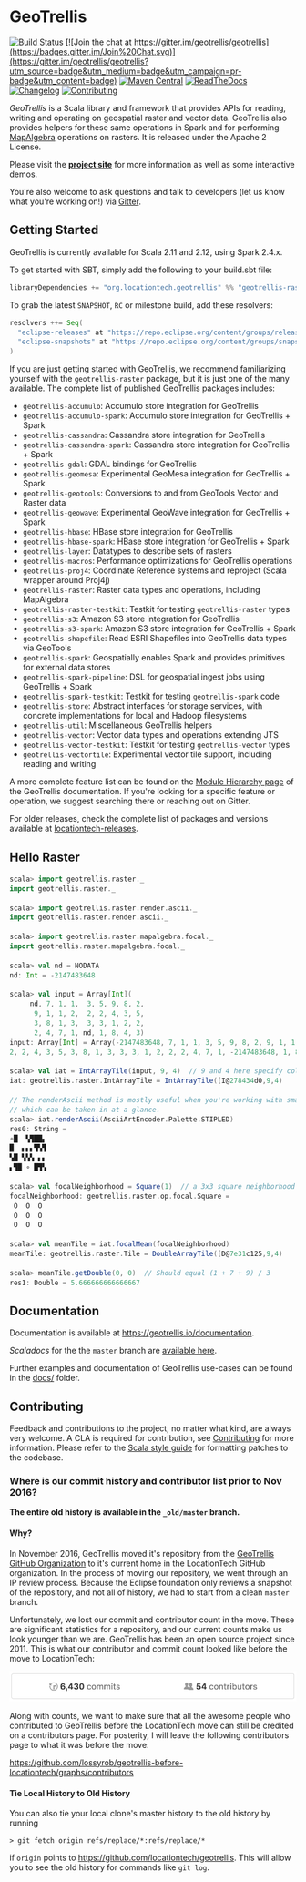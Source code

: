 # GeoTrellis

[![Build Status](https://api.travis-ci.org/locationtech/geotrellis.svg?branch=master)](http://travis-ci.org/locationtech/geotrellis) [![Join the chat at https://gitter.im/geotrellis/geotrellis](https://badges.gitter.im/Join%20Chat.svg)](https://gitter.im/geotrellis/geotrellis?utm_source=badge&utm_medium=badge&utm_campaign=pr-badge&utm_content=badge)
[![Maven Central](https://img.shields.io/maven-central/v/org.locationtech.geotrellis/geotrellis-spark_2.12)](http://search.maven.org/#search%7Cga%7C1%7Corg.locationtech.geotrellis)
[![ReadTheDocs](https://readthedocs.org/projects/geotrellis/badge/?version=latest)](http://geotrellis.readthedocs.io/en/latest/)
[![Changelog](https://img.shields.io/badge/changelog-v1.2.0-brightgreen.svg)](https://github.com/locationtech/geotrellis/blob/master/CHANGELOG.md)
[![Contributing](https://img.shields.io/badge/contributing-see%20conditions-brightgreen.svg)](https://github.com/locationtech/geotrellis/blob/master/docs/CONTRIBUTING.rst)

_GeoTrellis_ is a Scala library and framework that provides
APIs for reading, writing and operating on geospatial
raster and vector data. GeoTrellis also provides helpers
for these same operations in Spark and for performing
[MapAlgebra](https://en.wikipedia.org/wiki/Map_algebra)
operations on rasters. It is released under the Apache 2 License.

Please visit the **[project site](http://geotrellis.io)**
for more information as well as some interactive demos.

You're also welcome to ask questions and talk to developers
(let us know what you're working on!) via [Gitter](https://gitter.im/geotrellis/geotrellis).

## Getting Started

GeoTrellis is currently available for Scala 2.11 and 2.12, using Spark 2.4.x.

To get started with SBT, simply add the following to your build.sbt file:

```scala
libraryDependencies += "org.locationtech.geotrellis" %% "geotrellis-raster" % "3.0.0"
```

To grab the latest `SNAPSHOT`, `RC` or milestone build, add these resolvers:

```scala
resolvers ++= Seq(
  "eclipse-releases" at "https://repo.eclipse.org/content/groups/releases",
  "eclipse-snapshots" at "https://repo.eclipse.org/content/groups/snapshots"
)
```

If you are just getting started with GeoTrellis, we recommend familiarizing yourself with the
`geotrellis-raster` package, but it is just one of the many available. The complete list
of published GeoTrellis packages includes:

- `geotrellis-accumulo`: Accumulo store integration for GeoTrellis
- `geotrellis-accumulo-spark`: Accumulo store integration for GeoTrellis + Spark
- `geotrellis-cassandra`: Cassandra store integration for GeoTrellis
- `geotrellis-cassandra-spark`: Cassandra store integration for GeoTrellis + Spark
- `geotrellis-gdal`: GDAL bindings for GeoTrellis
- `geotrellis-geomesa`: Experimental GeoMesa integration for GeoTrellis + Spark
- `geotrellis-geotools`: Conversions to and from GeoTools Vector and Raster data
- `geotrellis-geowave`: Experimental GeoWave integration for GeoTrellis + Spark
- `geotrellis-hbase`: HBase store integration for GeoTrellis
- `geotrellis-hbase-spark`: HBase store integration for GeoTrellis + Spark
- `geotrellis-layer`: Datatypes to describe sets of rasters
- `geotrellis-macros`: Performance optimizations for GeoTrellis operations
- `geotrellis-proj4`: Coordinate Reference systems and reproject (Scala wrapper around Proj4j)
- `geotrellis-raster`: Raster data types and operations, including MapAlgebra
- `geotrellis-raster-testkit`: Testkit for testing `geotrellis-raster` types
- `geotrellis-s3`: Amazon S3 store integration for GeoTrellis
- `geotrellis-s3-spark`: Amazon S3 store integration for GeoTrellis + Spark
- `geotrellis-shapefile`: Read ESRI Shapefiles into GeoTrellis data types via GeoTools
- `geotrellis-spark`: Geospatially enables Spark and provides primitives for external data stores
- `geotrellis-spark-pipeline`: DSL for geospatial ingest jobs using GeoTrellis + Spark
- `geotrellis-spark-testkit`: Testkit for testing `geotrellis-spark` code
- `geotrellis-store`: Abstract interfaces for storage services, with concrete implementations for local and Hadoop filesystems
- `geotrellis-util`: Miscellaneous GeoTrellis helpers
- `geotrellis-vector`: Vector data types and operations extending JTS
- `geotrellis-vector-testkit`: Testkit for testing `geotrellis-vector` types
- `geotrellis-vectortile`: Experimental vector tile support, including reading and writing

A more complete feature list can be found on the [Module Hierarchy page](https://geotrellis.readthedocs.io/en/latest/guide/module-hierarchy.html) of the GeoTrellis documentation. If you're looking for a specific feature or
operation, we suggest searching there or reaching out on Gitter.

For older releases, check the complete list of packages and versions
available at [locationtech-releases](https://repo.locationtech.org/#view-repositories;geotrellis-releases~browsestorage).

## Hello Raster

```scala
scala> import geotrellis.raster._
import geotrellis.raster._

scala> import geotrellis.raster.render.ascii._
import geotrellis.raster.render.ascii._

scala> import geotrellis.raster.mapalgebra.focal._
import geotrellis.raster.mapalgebra.focal._

scala> val nd = NODATA
nd: Int = -2147483648

scala> val input = Array[Int](
     nd, 7, 1, 1,  3, 5, 9, 8, 2,
      9, 1, 1, 2,  2, 2, 4, 3, 5,
      3, 8, 1, 3,  3, 3, 1, 2, 2,
      2, 4, 7, 1, nd, 1, 8, 4, 3)
input: Array[Int] = Array(-2147483648, 7, 1, 1, 3, 5, 9, 8, 2, 9, 1, 1, 2,
2, 2, 4, 3, 5, 3, 8, 1, 3, 3, 3, 1, 2, 2, 2, 4, 7, 1, -2147483648, 1, 8, 4, 3)

scala> val iat = IntArrayTile(input, 9, 4)  // 9 and 4 here specify columns and rows
iat: geotrellis.raster.IntArrayTile = IntArrayTile([I@278434d0,9,4)

// The renderAscii method is mostly useful when you're working with small tiles
// which can be taken in at a glance.
scala> iat.renderAscii(AsciiArtEncoder.Palette.STIPLED)
res0: String =
∘█  ▚▜██▖
█  ▖▖▖▜▚▜
▚█ ▚▚▚ ▖▖
▖▜█ ∘ █▜▚

scala> val focalNeighborhood = Square(1)  // a 3x3 square neighborhood
focalNeighborhood: geotrellis.raster.op.focal.Square =
 O  O  O
 O  O  O
 O  O  O

scala> val meanTile = iat.focalMean(focalNeighborhood)
meanTile: geotrellis.raster.Tile = DoubleArrayTile([D@7e31c125,9,4)

scala> meanTile.getDouble(0, 0)  // Should equal (1 + 7 + 9) / 3
res1: Double = 5.666666666666667
```

## Documentation

Documentation is available at https://geotrellis.io/documentation.

_Scaladocs_ for the the `master` branch are
[available here](http://geotrellis.github.com/scaladocs/latest/#geotrellis.package).

Further examples and documentation of GeoTrellis use-cases can be found in the [docs/](./docs) folder.

## Contributing

Feedback and contributions to the project, no matter what kind, are always
very welcome. A CLA is required for contribution, see
[Contributing](http://geotrellis.readthedocs.io/en/latest/CONTRIBUTING.html)
for more information. Please refer to the [Scala style
guide](http://docs.scala-lang.org/style/) for formatting patches to the
codebase.

### Where is our commit history and contributor list prior to Nov 2016?

**The entire old history is available in the `_old/master` branch.**

#### Why?

In November 2016, GeoTrellis moved it's repository from the
[GeoTrellis GitHub Organization](https://github.com/geotrellis) to it's current
home in the LocationTech GitHub organization.
In the process of moving our repository, we went through an IP review process.
Because the Eclipse foundation only reviews a snapshot of the repository, and
not all of history, we had to start from a clean `master` branch.

Unfortunately, we lost our commit and contributor count in the move.
These are significant statistics for a repository,
and our current counts make us look younger than we are.
GeoTrellis has been an open source project since 2011.
This is what our contributor and commit count looked like
before the move to LocationTech:

![Commit and contributor count before LocationTech move](docs/img/contributor-and-commit-count-pre-locationtech.png)

Along with counts, we want to make sure that all the awesome people
who contributed to GeoTrellis before the LocationTech move can
still be credited on a contributors page. For posterity, I will
leave the following contributors page to what it was before the move:

https://github.com/lossyrob/geotrellis-before-locationtech/graphs/contributors

#### Tie Local History to Old History

You can also tie your local clone's master history to the old history by running

```console
> git fetch origin refs/replace/*:refs/replace/*
```

if `origin` points to https://github.com/locationtech/geotrellis.
This will allow you to see the old history for commands like `git log`.
